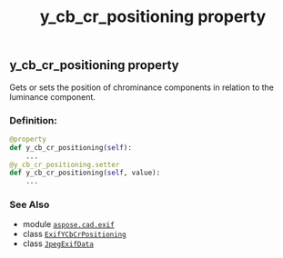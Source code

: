 ﻿---
title: y_cb_cr_positioning property
second_title: Aspose.CAD for Python via .NET API References
description: 
type: docs
weight: 1360
url: /aspose.cad.exif/jpegexifdata/y_cb_cr_positioning/
is_root: false
---

## y_cb_cr_positioning property


Gets or sets the position of chrominance components in relation to the luminance component.
### Definition:
```python
@property
def y_cb_cr_positioning(self):
    ...
@y_cb_cr_positioning.setter
def y_cb_cr_positioning(self, value):
    ...
```

### See Also
* module [`aspose.cad.exif`](../../)
* class [`ExifYCbCrPositioning`](/cad/python-net/aspose.cad.exif.enums/exifycbcrpositioning)
* class [`JpegExifData`](/cad/python-net/aspose.cad.exif/jpegexifdata)
